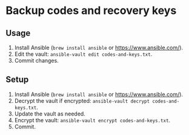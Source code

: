 # Backup codes and recovery keys

## Usage

1. Install Ansible (`brew install ansible` or https://www.ansible.com/).
2. Edit the vault: `ansible-vault edit codes-and-keys.txt`.
3. Commit changes.

## Setup

1. Install Ansible (`brew install ansible` or https://www.ansible.com/).
2. Decrypt the vault if encrypted: `ansible-vault decrypt codes-and-keys.txt`.
3. Update the vault as needed.
4. Encrypt the vault: `ansible-vault encrypt codes-and-keys.txt`.
5. Commit.

